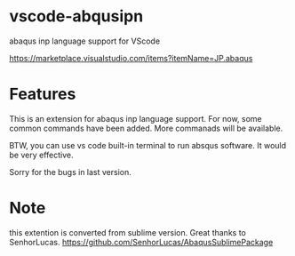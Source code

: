 # vscode-abqusipn
abaqus inp language support for VScode

https://marketplace.visualstudio.com/items?itemName=JP.abaqus

# Features
This is an extension for abaqus inp language support. For now, some common commands have been added. More commanads will be available.

BTW, you can use vs code built-in terminal to run absqus software. It would be very effective.

Sorry for the bugs in last version.

# Note
this extention is converted from sublime version. Great thanks to SenhorLucas. https://github.com/SenhorLucas/AbaqusSublimePackage
